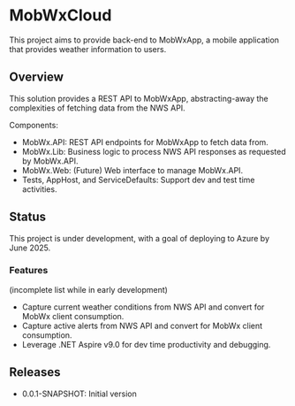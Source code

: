 # MobWxCloud

This project aims to provide back-end to MobWxApp, a mobile application that provides weather information to users.

## Overview

This solution provides a REST API to MobWxApp, abstracting-away the complexities of fetching data from the NWS API.

Components:

- MobWx.API: REST API endpoints for MobWxApp to fetch data from.
- MobWx.Lib: Business logic to process NWS API responses as requested by MobWx.API.
- MobWx.Web: (Future) Web interface to manage MobWx.API.
- Tests, AppHost, and ServiceDefaults: Support dev and test time activities.

## Status

This project is under development, with a goal of deploying to Azure by June 2025.

### Features

(incomplete list while in early development)

- Capture current weather conditions from NWS API and convert for MobWx client consumption.
- Capture active alerts from NWS API and convert for MobWx client consumption.
- Leverage .NET Aspire v9.0 for dev time productivity and debugging.

## Releases

- 0.0.1-SNAPSHOT: Initial version
